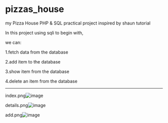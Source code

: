 # pizzas_house

my Pizza House PHP & SQL practical project inspired by shaun tutorial

In this project using sqli to begin with,

we can:

1.fetch data from the database

2.add item to the database

3.show item from the database

4.delete an item from the database

------------------------------------------------------------------------------------------------------------------

index.png![image](https://user-images.githubusercontent.com/63061812/117546979-6d60a800-b02d-11eb-811a-fac01ac43b70.png)

details.png![image](https://user-images.githubusercontent.com/63061812/117546986-718cc580-b02d-11eb-98ca-b49272f3c99d.png)

add.png![image](https://user-images.githubusercontent.com/63061812/117546988-7487b600-b02d-11eb-91ec-eff25365285a.png)


